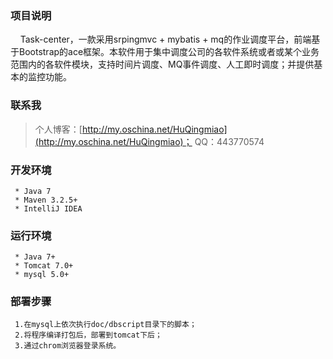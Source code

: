 ﻿### 项目说明
&nbsp;&nbsp;&nbsp;&nbsp;Task-center，一款采用srpingmvc + mybatis + mq的作业调度平台，前端基于Bootstrap的ace框架。本软件用于集中调度公司的各软件系统或者或某个业务范围内的各软件模块，支持时间片调度、MQ事件调度、人工即时调度；并提供基本的监控功能。

### 联系我
> 个人博客：[http://my.oschina.net/HuQingmiao](http://my.oschina.net/HuQingmiao)；
> QQ：443770574

### 开发环境
     * Java 7
     * Maven 3.2.5+
     * IntelliJ IDEA

### 运行环境
     * Java 7+
     * Tomcat 7.0+
     * mysql 5.0+

### 部署步骤
     1.在mysql上依次执行doc/dbscript目录下的脚本；
     2.将程序编译打包后，部署到tomcat下后；
     3.通过chrom浏览器登录系统。
